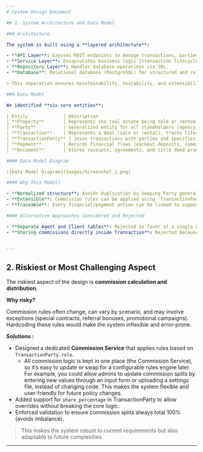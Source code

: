 ```yaml
---
# System Design Document

## 1. System Architecture and Data Model

### Architecture

The system is built using a **layered architecture**:

- **API Layer**: Exposes REST endpoints to manage transactions, parties, payments, and documents. Handles validation and authentication.
- **Service Layer**: Encapsulates business logic (transaction lifecycle, commission calculation, payment tracking, document linking).
- **Repository Layer**: Handles database operations via SQL.
- **Database**: Relational database (PostgreSQL) for structured and reliable storage.

> This separation ensures maintainability, testability, and extensibility. If commission rules change or new workflows are added, only the service layer is updated while API and DB remain stable.

### Data Model

We identified **six core entities**:

| Entity             | Description                                                                 |
| **Property**       | Represents the real estate being sold or rented.                            
| **Party**          | Generalized entity for all stakeholders (agency, agents, buyers, sellers, tenants). 
| **Transaction**    | Represents a deal (sale or rental), tracks lifecycle stages (agreement → earnest money → title deed → completed). 
| **TransactionParty** | Joins transactions with parties and specifies their role (listing agent, selling agent, buyer, seller, tenant). 
| **Payment**        | Records financial flows (earnest deposits, commission payouts).             
| **Document**       | Stores receipts, agreements, and title deed proofs linked to a transaction. 

#### Data Model Diagram

![Data Model Diagram](Images/Screenshot_1.png)

#### Why This Model?

- **Normalized structure**: Avoids duplication by keeping Party generalized.
- **Extensible**: Commission rules can be applied using `TransactionParty.role` without schema changes.
- **Traceable**: Every financial/payment action can be linked to supporting documents.

#### Alternative Approaches Considered and Rejected

- **Separate Agent and Client tables**: Rejected in favor of a single Party table to reduce duplication and simplify joins.
- **Storing commissions directly inside Transaction**: Rejected because commissions depend on roles; storing them in Payments provides better flexibility and auditability.


---
```


## 2. Riskiest or Most Challenging Aspect

The riskiest aspect of the design is **commission calculation and distribution**.

**Why risky?**

Commission rules often change, can vary by scenario, and may involve exceptions (special contracts, referral bonuses, promotional campaigns). Hardcoding these rules would make the system inflexible and error-prone.

**Solutions :**

- Designed a dedicated **Commission Service** that applies rules based on `TransactionParty.role`.
  - All commission logic is kept in one place (the Commission Service), so it’s easy to update or swap for a configurable rules engine later. For example, you could allow admins to update commission splits by entering new values through an input form or uploading a settings file, instead of changing code. This makes the system flexible and user-friendly for future policy changes.
- Added support for `share_percentage` in TransactionParty to allow overrides without breaking the core logic.
- Enforced validation to ensure commission splits always total 100% (avoids imbalance).

> This makes the system robust to current requirements but also adaptable to future complexities.

---

